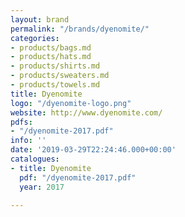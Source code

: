 ```yaml
---
layout: brand
permalink: "/brands/dyenomite/"
categories:
- products/bags.md
- products/hats.md
- products/shirts.md
- products/sweaters.md
- products/towels.md
title: Dyenomite
logo: "/dyenomite-logo.png"
website: http://www.dyenomite.com/
pdfs:
- "/dyenomite-2017.pdf"
info: ''
date: '2019-03-29T22:24:46.000+00:00'
catalogues:
- title: Dyenomite
  pdf: "/dyenomite-2017.pdf"
  year: 2017

---
```

